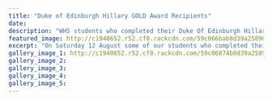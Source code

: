 ```yaml
---
title: "Duke of Edinburgh Hillary GOLD Award Recipients"
date: 
description: "WHS students who completed their Duke Of Edinburgh Hillary Gold Award in 2016 were invited to Government House..."
featured_image: http://c1940652.r52.cf0.rackcdn.com/59c066bab8d39a258900017e/Duke-of-Ed-GOLD-winners-2017.jpg
excerpt: "On Saturday 12 August some of our students who completed their Duke Of Edinburgh Hillary Gold Award in 2016 were part of the cohort of students from around the country who were invited to Government House to receive their award from the Governor General."
gallery_image_1: http://c1940652.r52.cf0.rackcdn.com/59c06874b8d39a2589000182/Photo-smailler-recieving-award-in-Wellington-Aug-2017.jpg
gallery_image_2: 
gallery_image_3: 
gallery_image_4: 
gallery_image_5: 
---
```

